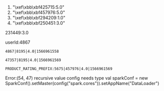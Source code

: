 1) "\xef\xbb\xbf425715:5.0"
2) "\xef\xbb\xbf457976:5.0"
3) "\xef\xbb\xbf294209:1.0"
4) "\xef\xbb\xbf250451:3.0"



231449:3.0





userId:4867



```shell
4867|8195|4.0|1566961558

47357|8195|4.0|1566961569

PRODUCT_RATING_PREFIX:5675|457976|4.0|1566961569
```

Error:(54, 47) recursive value config needs type
    val sparkConf = new SparkConf().setMaster(config("spark.cores")).setAppName("DataLoader")

